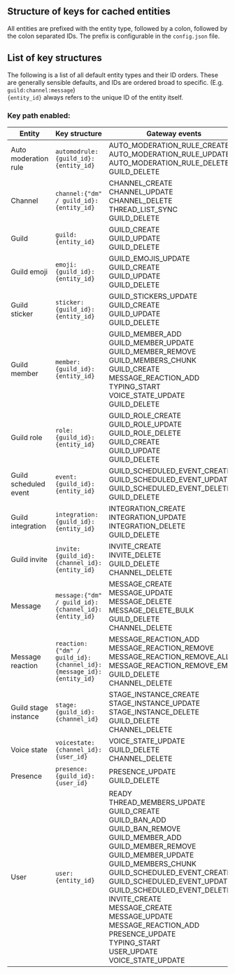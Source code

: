 ## Structure of keys for cached entities
All entities are prefixed with the entity type, followed by a colon, followed by the colon separated IDs.
The prefix is configurable in the `config.json` file.

## List of key structures
The following is a list of all default entity types and their ID orders.
These are generally sensible defaults, and IDs are ordered broad to specific. (E.g. `guild:channel:message`)  
`{entity_id}` always refers to the unique ID of the entity itself.

### Key path enabled:
| Entity                | Key structure                                                      | Gateway events                                                                                                                                                                                                                                                                                                                                                                                                                                       |
|-----------------------|--------------------------------------------------------------------|------------------------------------------------------------------------------------------------------------------------------------------------------------------------------------------------------------------------------------------------------------------------------------------------------------------------------------------------------------------------------------------------------------------------------------------------------|
| Auto moderation rule  | `automodrule:{guild_id}:{entity_id}`                               | AUTO_MODERATION_RULE_CREATE<br/>AUTO_MODERATION_RULE_UPDATE<br/>AUTO_MODERATION_RULE_DELETE<br/>GUILD_DELETE                                                                                                                                                                                                                                                                                                                                         |
| Channel               | `channel:{"dm" / guild_id}:{entity_id}`                            | CHANNEL_CREATE<br/>CHANNEL_UPDATE<br/>CHANNEL_DELETE<br/>THREAD_LIST_SYNC<br/>GUILD_DELETE                                                                                                                                                                                                                                                                                                                                                           |
| Guild                 | `guild:{entity_id}`                                                | GUILD_CREATE<br/>GUILD_UPDATE<br/>GUILD_DELETE                                                                                                                                                                                                                                                                                                                                                                                                       |
| Guild emoji           | `emoji:{guild_id}:{entity_id}`                                     | GUILD_EMOJIS_UPDATE<br/>GUILD_CREATE<br/>GUILD_UPDATE<br/>GUILD_DELETE                                                                                                                                                                                                                                                                                                                                                                               |
| Guild sticker         | `sticker:{guild_id}:{entity_id}`                                   | GUILD_STICKERS_UPDATE<br/>GUILD_CREATE<br/>GUILD_UPDATE<br/>GUILD_DELETE                                                                                                                                                                                                                                                                                                                                                                             |
| Guild member          | `member:{guild_id}:{entity_id}`                                    | GUILD_MEMBER_ADD<br/>GUILD_MEMBER_UPDATE<br/>GUILD_MEMBER_REMOVE<br/>GUILD_MEMBERS_CHUNK<br/>GUILD_CREATE<br/>MESSAGE_REACTION_ADD<br/>TYPING_START<br/>VOICE_STATE_UPDATE<br/>GUILD_DELETE                                                                                                                                                                                                                                                          |
| Guild role            | `role:{guild_id}:{entity_id}`                                      | GUILD_ROLE_CREATE<br/>GUILD_ROLE_UPDATE<br/>GUILD_ROLE_DELETE<br/>GUILD_CREATE<br/>GUILD_UPDATE<br/>GUILD_DELETE                                                                                                                                                                                                                                                                                                                                     |
| Guild scheduled event | `event:{guild_id}:{entity_id}`                                     | GUILD_SCHEDULED_EVENT_CREATE<br/>GUILD_SCHEDULED_EVENT_UPDATE<br/>GUILD_SCHEDULED_EVENT_DELETE<br/>GUILD_DELETE                                                                                                                                                                                                                                                                                                                                      |
| Guild integration     | `integration:{guild_id}:{entity_id}`                               | INTEGRATION_CREATE<br/>INTEGRATION_UPDATE<br/>INTEGRATION_DELETE<br/>GUILD_DELETE                                                                                                                                                                                                                                                                                                                                                                    |
| Guild invite          | `invite:{guild_id}:{channel_id}:{entity_id}`                       | INVITE_CREATE<br/>INVITE_DELETE<br/>GUILD_DELETE<br/>CHANNEL_DELETE                                                                                                                                                                                                                                                                                                                                                                                  |
| Message               | `message:{"dm" / guild_id}:{channel_id}:{entity_id}`               | MESSAGE_CREATE<br/>MESSAGE_UPDATE<br/>MESSAGE_DELETE<br/>MESSAGE_DELETE_BULK<br/>GUILD_DELETE<br/>CHANNEL_DELETE                                                                                                                                                                                                                                                                                                                                     |
| Message reaction      | `reaction:{"dm" / guild_id}:{channel_id}:{message_id}:{entity_id}` | MESSAGE_REACTION_ADD<br/>MESSAGE_REACTION_REMOVE<br/>MESSAGE_REACTION_REMOVE_ALL<br/>MESSAGE_REACTION_REMOVE_EMOJI<br/>GUILD_DELETE<br/>CHANNEL_DELETE                                                                                                                                                                                                                                                                                               |
| Guild stage instance  | `stage:{guild_id}:{channel_id}`                                    | STAGE_INSTANCE_CREATE<br/>STAGE_INSTANCE_UPDATE<br/>STAGE_INSTANCE_DELETE<br/>GUILD_DELETE<br/>CHANNEL_DELETE                                                                                                                                                                                                                                                                                                                                        |
| Voice state           | `voicestate:{channel_id}:{user_id}`                                | VOICE_STATE_UPDATE<br/>GUILD_DELETE<br/>CHANNEL_DELETE                                                                                                                                                                                                                                                                                                                                                                                               |
| Presence              | `presence:{guild_id}:{user_id}`                                    | PRESENCE_UPDATE<br/>GUILD_DELETE                                                                                                                                                                                                                                                                                                                                                                                                                     |
| User                  | `user:{entity_id}`                                                 | READY<br/>THREAD_MEMBERS_UPDATE<br/>GUILD_CREATE<br/>GUILD_BAN_ADD<br/>GUILD_BAN_REMOVE<br/>GUILD_MEMBER_ADD<br/>GUILD_MEMBER_REMOVE<br/>GUILD_MEMBER_UPDATE<br/>GUILD_MEMBERS_CHUNK<br/>GUILD_SCHEDULED_EVENT_CREATE<br/>GUILD_SCHEDULED_EVENT_UPDATE<br/>GUILD_SCHEDULED_EVENT_DELETE<br/>INVITE_CREATE<br/>MESSAGE_CREATE<br/>MESSAGE_UPDATE<br/>MESSAGE_REACTION_ADD<br/>PRESENCE_UPDATE<br/>TYPING_START<br/>USER_UPDATE<br/>VOICE_STATE_UPDATE |
